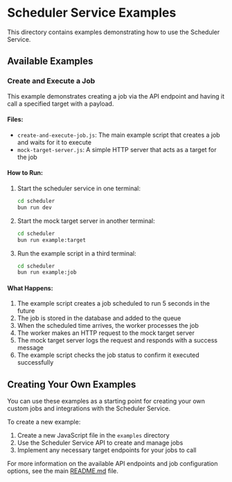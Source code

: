 # Scheduler Service Examples

This directory contains examples demonstrating how to use the Scheduler Service.

## Available Examples

### Create and Execute a Job

This example demonstrates creating a job via the API endpoint and having it call a specified target with a payload.

#### Files:
- `create-and-execute-job.js`: The main example script that creates a job and waits for it to execute
- `mock-target-server.js`: A simple HTTP server that acts as a target for the job

#### How to Run:

1. Start the scheduler service in one terminal:
   ```bash
   cd scheduler
   bun run dev
   ```

2. Start the mock target server in another terminal:
   ```bash
   cd scheduler
   bun run example:target
   ```

3. Run the example script in a third terminal:
   ```bash
   cd scheduler
   bun run example:job
   ```

#### What Happens:

1. The example script creates a job scheduled to run 5 seconds in the future
2. The job is stored in the database and added to the queue
3. When the scheduled time arrives, the worker processes the job
4. The worker makes an HTTP request to the mock target server
5. The mock target server logs the request and responds with a success message
6. The example script checks the job status to confirm it executed successfully

## Creating Your Own Examples

You can use these examples as a starting point for creating your own custom jobs and integrations with the Scheduler Service.

To create a new example:

1. Create a new JavaScript file in the `examples` directory
2. Use the Scheduler Service API to create and manage jobs
3. Implement any necessary target endpoints for your jobs to call

For more information on the available API endpoints and job configuration options, see the main [README.md](../README.md) file.
